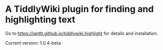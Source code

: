 # A TiddlyWiki plugin for finding and highlighting text

Go to https://janttt.github.io/tiddlywiki.highlight for details and installation.

Current version: 1.0.4-beta
